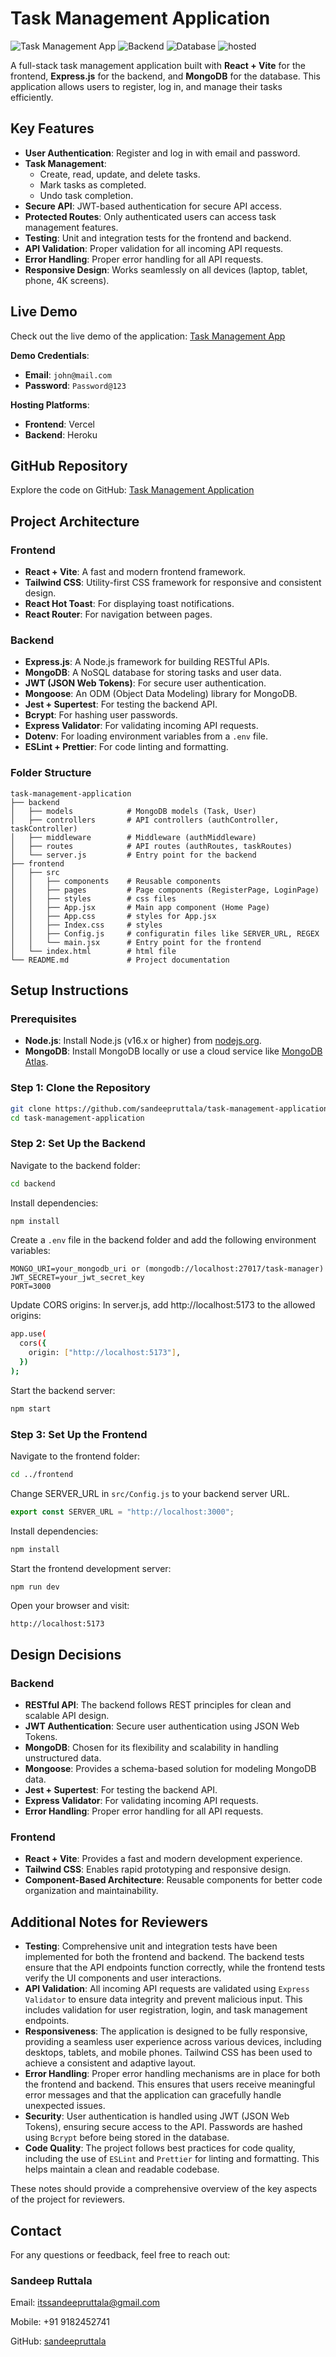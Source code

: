 # Task Management Application

![Task Management App](https://img.shields.io/badge/Frontend-React+Vite-blue) ![Backend](https://img.shields.io/badge/Backend-Express.js-green) ![Database](https://img.shields.io/badge/Database-MongoDB-orange) ![hosted](https://img.shields.io/badge/Hosted-Vercel%20%7CRender-blueviolet)

A full-stack task management application built with **React + Vite** for the frontend, **Express.js** for the backend, and **MongoDB** for the database. This application allows users to register, log in, and manage their tasks efficiently.

## Key Features

- **User Authentication**: Register and log in with email and password.
- **Task Management**:
    - Create, read, update, and delete tasks.
    - Mark tasks as completed.
    - Undo task completion.
- **Secure API**: JWT-based authentication for secure API access.
- **Protected Routes**: Only authenticated users can access task management features.
- **Testing**: Unit and integration tests for the frontend and backend.
- **API Validation**: Proper validation for all incoming API requests.
- **Error Handling**: Proper error handling for all API requests.
- **Responsive Design**: Works seamlessly on all devices (laptop, tablet, phone, 4K screens).

## Live Demo

Check out the live demo of the application: [Task Management App](https://task-management-application-chi-navy.vercel.app/)

**Demo Credentials**:

- **Email**: `john@mail.com`
- **Password**: `Password@123`

**Hosting Platforms**:

- **Frontend**: Vercel
- **Backend**: Heroku

## GitHub Repository

Explore the code on GitHub: [Task Management Application](https://github.com/sandeepruttala/task-management-application)

## Project Architecture

### Frontend

- **React + Vite**: A fast and modern frontend framework.
- **Tailwind CSS**: Utility-first CSS framework for responsive and consistent design.
- **React Hot Toast**: For displaying toast notifications.
- **React Router**: For navigation between pages.

### Backend

- **Express.js**: A Node.js framework for building RESTful APIs.
- **MongoDB**: A NoSQL database for storing tasks and user data.
- **JWT (JSON Web Tokens)**: For secure user authentication.
- **Mongoose**: An ODM (Object Data Modeling) library for MongoDB.
- **Jest + Supertest**: For testing the backend API.
- **Bcrypt**: For hashing user passwords.
- **Express Validator**: For validating incoming API requests.
- **Dotenv**: For loading environment variables from a `.env` file.
- **ESLint + Prettier**: For code linting and formatting.

### Folder Structure

```plaintext
task-management-application
├── backend
│   ├── models            # MongoDB models (Task, User)
│   ├── controllers       # API controllers (authController, taskController)
│   ├── middleware        # Middleware (authMiddleware)
│   ├── routes            # API routes (authRoutes, taskRoutes)
│   └── server.js         # Entry point for the backend
├── frontend
│   ├── src
│   │   ├── components    # Reusable components
│   │   ├── pages         # Page components (RegisterPage, LoginPage)
│   │   ├── styles        # css files
│   │   ├── App.jsx       # Main app component (Home Page)
│   │   ├── App.css       # styles for App.jsx
│   │   ├── Index.css     # styles
│   │   ├── Config.js     # configuratin files like SERVER_URL, REGEX
│   │   └── main.jsx      # Entry point for the frontend
│   └── index.html        # html file
└── README.md             # Project documentation
```

## Setup Instructions

### Prerequisites

- **Node.js**: Install Node.js (v16.x or higher) from [nodejs.org](https://nodejs.org/).
- **MongoDB**: Install MongoDB locally or use a cloud service like [MongoDB Atlas](https://www.mongodb.com/cloud/atlas).

### Step 1: Clone the Repository

```bash
git clone https://github.com/sandeepruttala/task-management-application.git
cd task-management-application
```

### Step 2: Set Up the Backend

Navigate to the backend folder:

```bash
cd backend
```

Install dependencies:

```bash
npm install
```

Create a `.env` file in the backend folder and add the following environment variables:

```env
MONGO_URI=your_mongodb_uri or (mongodb://localhost:27017/task-manager)
JWT_SECRET=your_jwt_secret_key
PORT=3000
```

Update CORS origins: In server.js, add http://localhost:5173 to the allowed origins:

```bash
app.use(
  cors({
    origin: ["http://localhost:5173"],
  })
);
```

Start the backend server:

```bash
npm start
```

### Step 3: Set Up the Frontend

Navigate to the frontend folder:

```bash
cd ../frontend
```

Change SERVER_URL in `src/Config.js` to your backend server URL.

```javascript
export const SERVER_URL = "http://localhost:3000";
```

Install dependencies:

```bash
npm install
```

Start the frontend development server:

```bash
npm run dev
```

Open your browser and visit:

```plaintext
http://localhost:5173
```

## Design Decisions

### Backend

- **RESTful API**: The backend follows REST principles for clean and scalable API design.
- **JWT Authentication**: Secure user authentication using JSON Web Tokens.
- **MongoDB**: Chosen for its flexibility and scalability in handling unstructured data.
- **Mongoose**: Provides a schema-based solution for modeling MongoDB data.
- **Jest + Supertest**: For testing the backend API.
- **Express Validator**: For validating incoming API requests.
- **Error Handling**: Proper error handling for all API requests.

### Frontend

- **React + Vite**: Provides a fast and modern development experience.
- **Tailwind CSS**: Enables rapid prototyping and responsive design.
- **Component-Based Architecture**: Reusable components for better code organization and maintainability.

## Additional Notes for Reviewers

- **Testing**: Comprehensive unit and integration tests have been implemented for both the frontend and backend. The backend tests ensure that the API endpoints function correctly, while the frontend tests verify the UI components and user interactions.
- **API Validation**: All incoming API requests are validated using `Express Validator` to ensure data integrity and prevent malicious input. This includes validation for user registration, login, and task management endpoints.
- **Responsiveness**: The application is designed to be fully responsive, providing a seamless user experience across various devices, including desktops, tablets, and mobile phones. Tailwind CSS has been used to achieve a consistent and adaptive layout.
- **Error Handling**: Proper error handling mechanisms are in place for both the frontend and backend. This ensures that users receive meaningful error messages and that the application can gracefully handle unexpected issues.
- **Security**: User authentication is handled using JWT (JSON Web Tokens), ensuring secure access to the API. Passwords are hashed using `Bcrypt` before being stored in the database.
- **Code Quality**: The project follows best practices for code quality, including the use of `ESLint` and `Prettier` for linting and formatting. This helps maintain a clean and readable codebase.

These notes should provide a comprehensive overview of the key aspects of the project for reviewers.

## Contact

For any questions or feedback, feel free to reach out:

### Sandeep Ruttala

Email: itssandeepruttala@gmail.com

Mobile: +91 9182452741

GitHub: [sandeepruttala](https://github.com/sandeepruttala)

